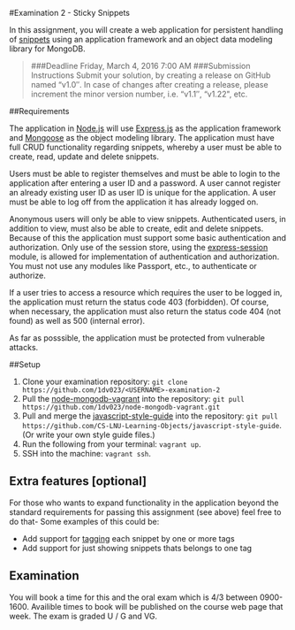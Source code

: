 #Examination 2 - Sticky Snippets

In this assignment, you will create a web application for persistent handling of [snippets](https://en.wikipedia.org/wiki/Snippet_(programming)) using an application framework and an object data modeling library for MongoDB.

>###Deadline
Friday, March 4, 2016 7:00 AM 
###Submission Instructions
Submit your solution, by creating a release on GitHub named “v1.0″. In case of changes after creating a release, please increment the minor version number, i.e. “v1.1″, “v1.22", etc.

##Requirements

The application in [Node.js](https://nodejs.org/en/) will use [Express.js](http://expressjs.com/) as the application  framework and [Mongoose](http://mongoosejs.com/) as  the object modeling library. The application must have full CRUD functionality regarding snippets, whereby a user must be able to create, read, update and delete snippets.

Users must be able to register themselves and must be able to login to the application after entering a user ID and a password. A user cannot register an already existing user ID as user ID is unique for the application. A user must be able to log off from the application it has already logged on.

Anonymous users will only be able to view snippets. Authenticated users, in addition to view, must also be able to create, edit and delete snippets.  Because of this the application must support some basic authentication and authorization. Only use of the session store, using the [express-session](https://github.com/expressjs/session) module, is allowed for implementation of authentication and authorization. You must not use any modules like Passport, etc., to authenticate or authorize.

If a user tries to access a resource which requires the user to be logged in, the application must return the status code 403 (forbidden). Of course, when necessary, the application must also return the status code 404 (not found) as well as 500 (internal error).

As far as posssible, the application must be protected from vulnerable attacks.

##Setup
1. Clone your examination repository: `git clone https://github.com/1dv023/<USERNAME>-examination-2`
2. Pull the [node-mongodb-vagrant](https://github.com/1dv023/node-mongodb-vagrant) into the repository: `git pull https://github.com/1dv023/node-mongodb-vagrant.git`
3. Pull and merge the [javascript-style-guide](https://github.com/CS-LNU-Learning-Objects/javascript-style-guide) into the repository: `git pull https://github.com/CS-LNU-Learning-Objects/javascript-style-guide`. (Or write your own style guide files.)
4. Run the following from your terminal: `vagrant up`.
5. SSH into the machine: `vagrant ssh`.

## Extra features [optional]
For those who wants to expand functionality in the application beyond the standard requirements for passing this assignment (see above) feel free to do that- Some examples of this could be:
* Add support for [tagging](https://en.wikipedia.org/wiki/Tag_(metadata)) each snippet by one or more tags
* Add support for just showing snippets thats belongs to one tag

## Examination
You will book a time for this and the oral exam which is 4/3 between 0900-1600. Availible times to book will be published on the course web page that week. The exam is graded U / G and VG.
